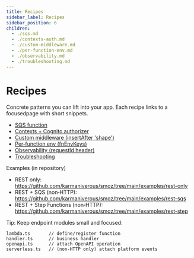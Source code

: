 ```yaml
---
title: Recipes
sidebar_label: Recipes
sidebar_position: 6
children:
  - ./sqs.md
  - ./contexts-auth.md
  - ./custom-middleware.md
  - ./per-function-env.md
  - ./observability.md
  - ./troubleshooting.md
---
```


# Recipes

Concrete patterns you can lift into your app. Each recipe links to a focusedpage with short snippets.

- [SQS function](./sqs.md)
- [Contexts + Cognito authorizer](./contexts-auth.md)
- [Custom middleware (insertAfter 'shape')](./custom-middleware.md)
- [Per‑function env (fnEnvKeys)](./per-function-env.md)
- [Observability (requestId header)](./observability.md)
- [Troubleshooting](./troubleshooting.md)

Examples (in repository)

- REST only: https://github.com/karmaniverous/smoz/tree/main/examples/rest-only
- REST + SQS (non‑HTTP): https://github.com/karmaniverous/smoz/tree/main/examples/rest-sqs
- REST + Step Functions (non‑HTTP): https://github.com/karmaniverous/smoz/tree/main/examples/rest-step

Tip: Keep endpoint modules small and focused:

```
lambda.ts       // define/register function
handler.ts      // business handler
openapi.ts      // attach OpenAPI operation
serverless.ts   // (non‑HTTP only) attach platform events
```
